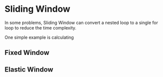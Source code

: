 # Sliding Window

In some problems, Sliding Window can convert a nested loop to a single for loop to reduce the time complexity.

One simple example is calculating 

## Fixed Window

## Elastic Window